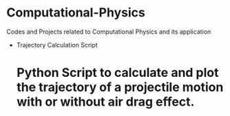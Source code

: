 # Computational-Physics
Codes and Projects related to Computational Physics and its application 

- Trajectory Calculation Script 
  # Python Script to calculate and plot the trajectory of a projectile motion with or without air drag effect. 
  
